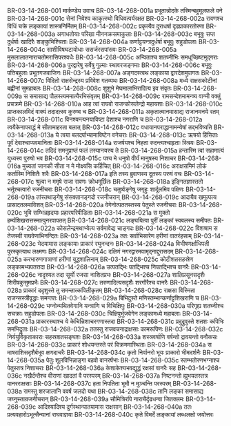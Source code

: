 BR-03-14-268-001	मार्कण्डेय उवाच
BR-03-14-268-001a	प्रभूतान्नोदके तस्मिन्बहुमूलफले वने
BR-03-14-268-001c	सेनां निवेश्य काकुत्स्थो विधिवत्पर्यरक्षत
BR-03-14-268-002a	रावणश्च विधिं चक्रे लङ्कायां शास्त्रनिर्मितम्
BR-03-14-268-002c	प्रकृत्यैव दुराधर्षा दृढप्राकारतोरणा
BR-03-14-268-003a	अगाधतोयाः परिखा मीननक्रसमाकुलाः
BR-03-14-268-003c	बभूवुः सप्त दुर्धर्षाः खादिरैः शङ्कुभिश्चिताः
BR-03-14-268-004a	कर्णाट्टयन्त्रदुर्धर्षा बभूवुः सहुडोपलाः
BR-03-14-268-004c	साशीविषघटायोधाः ससर्जरसपांसवः
BR-03-14-268-005a	मुसलालातनाराचतोमरासिपरश्वधैः
BR-03-14-268-005c	अन्विताश्च शतघ्नीभिः समधूच्छिष्टमुद्गराः
BR-03-14-268-006a	पुरद्वारेषु सर्वेषु गुल्माः स्थावरजङ्गमाः
BR-03-14-268-006c	बभूवुः पत्तिबहुलाः प्रभूतगजवाजिनः
BR-03-14-268-007a	अङ्गदस्त्वथ लङ्काया द्वारदेशमुपागतः
BR-03-14-268-007c	विदितो राक्षसेन्द्रस्य प्रविवेश गतव्यथः
BR-03-14-268-008a	मध्ये राक्षसकोटीनां बह्वीनां सुमहाबलः
BR-03-14-268-008c	शुशुभे मेघमालाभिरादित्य इव संवृतः
BR-03-14-268-009a	स समासाद्य पौलस्त्यममात्यैरभिसंवृतम्
BR-03-14-268-009c	रामसन्देशमामन्त्र्य वाग्मी वक्तुं प्रचक्रमे
BR-03-14-268-010a	आह त्वां राघवो राजन्कोसलेन्द्रो महायशाः
BR-03-14-268-010c	प्राप्तकालमिदं वाक्यं तदादत्स्व कुरुष्व च
BR-03-14-268-011a	अकृतात्मानमासाद्य राजानमनये रतम्
BR-03-14-268-011c	विनश्यन्त्यनयाविष्टा देशाश्च नगराणि च
BR-03-14-268-012a	त्वयैकेनापराद्धं मे सीतामाहरता बलात्
BR-03-14-268-012c	वधायानपराद्धानामन्येषां तद्भविष्यति
BR-03-14-268-013a	ये त्वया बलदर्पाभ्यामाविष्टेन वनेचराः
BR-03-14-268-013c	ऋषयो हिंसिताः पूर्वं देवाश्चाप्यवमानिताः
BR-03-14-268-014a	राजर्षयश्च निहता रुदन्त्यश्चाहृताः स्त्रियः
BR-03-14-268-014c	तदिदं समनुप्राप्तं फलं तस्यानयस्य ते
BR-03-14-268-015a	हन्तास्मि त्वां सहामात्यं युध्यस्व पुरुषो भव
BR-03-14-268-015c	पश्य मे धनुषो वीर्यं मानुषस्य निशाचर
BR-03-14-268-016a	मुच्यतां जानकी सीता न मे मोक्ष्यसि कर्हिचित्
BR-03-14-268-016c	अराक्षसमिमं लोकं कर्तास्मि निशितैः शरैः
BR-03-14-268-017a	इति तस्य ब्रुवाणस्य दूतस्य परुषं वचः
BR-03-14-268-017c	श्रुत्वा न ममृषे राजा रावणः क्रोधमूर्छितः
BR-03-14-268-018a	इङ्गितज्ञास्ततो भर्तुश्चत्वारो रजनीचराः
BR-03-14-268-018c	चतुर्ष्वङ्गेषु जगृहुः शार्दूलमिव पक्षिणः
BR-03-14-268-019a	तांस्तथाङ्गेषु संसक्तानङ्गदो रजनीचरान्
BR-03-14-268-019c	आदायैव खमुत्पत्य प्रासादतलमाविशत्
BR-03-14-268-020a	वेगेनोत्पततस्तस्य पेतुस्ते रजनीचराः
BR-03-14-268-020c	भुवि सम्भिन्नहृदयाः प्रहारपरिपीडिताः
BR-03-14-268-021a	स मुक्तो हर्म्यशिखरात्तस्मात्पुनरवापतत्
BR-03-14-268-021c	लङ्घयित्वा पुरीं लङ्कां स्वबलस्य समीपतः
BR-03-14-268-022a	कोसलेन्द्रमथाभ्येत्य सर्वमावेद्य चाङ्गदः
BR-03-14-268-022c	विशश्राम स तेजस्वी राघवेणाभिनन्दितः
BR-03-14-268-023a	ततः सर्वाभिसारेण हरीणां वातरंहसाम्
BR-03-14-268-023c	भेदयामास लङ्कायाः प्राकारं रघुनन्दनः
BR-03-14-268-024a	विभीषणर्क्षाधिपती पुरस्कृत्याथ लक्ष्मणः
BR-03-14-268-024c	दक्षिणं नगरद्वारमवामृद्नाद्दुरासदम्
BR-03-14-268-025a	करभारुणगात्राणां हरीणां युद्धशालिनाम्
BR-03-14-268-025c	कोटीशतसहस्रेण लङ्कामभ्यपतत्तदा
BR-03-14-268-026a	उत्पतद्भिः पतद्भिश्च निपतद्भिश्च वानरैः
BR-03-14-268-026c	नादृश्यत तदा सूर्यो रजसा नाशितप्रभः
BR-03-14-268-027a	शालिप्रसूनसदृशैः शिरीषकुसुमप्रभैः
BR-03-14-268-027c	तरुणादित्यसदृशैः शरगौरैश्च वानरैः
BR-03-14-268-028a	प्राकारं ददृशुस्ते तु समन्तात्कपिलीकृतम्
BR-03-14-268-028c	राक्षसा विस्मिता राजन्सस्त्रीवृद्धाः समन्ततः
BR-03-14-268-029a	बिभिदुस्ते मणिस्तम्भान्कर्णाट्टशिखराणि च
BR-03-14-268-029c	भग्नोन्मथितवेगानि यन्त्राणि च विचिक्षिपुः
BR-03-14-268-030a	परिगृह्य शतघ्नीश्च सचक्राः सहुडोपलाः
BR-03-14-268-030c	चिक्षिपुर्भुजवेगेन लङ्कामध्ये महाबलाः
BR-03-14-268-031a	प्राकारस्थाश्च ये केचिन्निशाचरगणास्तदा
BR-03-14-268-031c	प्रदुद्रुवुस्ते शतशः कपिभिः समभिद्रुताः
BR-03-14-268-032a	ततस्तु राजवचनाद्राक्षसाः कामरूपिणः
BR-03-14-268-032c	निर्ययुर्विकृताकाराः सहस्रशतसङ्घशः
BR-03-14-268-033a	शस्त्रवर्षाणि वर्षन्तो द्रावयन्तो वनौकसः
BR-03-14-268-033c	प्राकारं शोधयन्तस्ते परं विक्रममास्थिताः
BR-03-14-268-034a	स माषराशिसदृशैर्बभूव क्षणदाचरैः
BR-03-14-268-034c	कृतो निर्वानरो भूयः प्राकारो भीमदर्शनैः
BR-03-14-268-035a	पेतुः शूलविभिन्नाङ्गा बहवो वानरर्षभाः
BR-03-14-268-035c	स्तम्भतोरणभग्नाश्च पेतुस्तत्र निशाचराः
BR-03-14-268-036a	केशाकेश्यभवद्युद्धं रक्षसां वानरैः सह
BR-03-14-268-036c	नखैर्दन्तैश्च वीराणां खादतां वै परस्परम्
BR-03-14-268-037a	निष्टनन्तो ह्युभयतस्तत्र वानरराक्षसाः
BR-03-14-268-037c	हता निपतिता भूमौ न मुञ्चन्ति परस्परम्
BR-03-14-268-038a	रामस्तु शरजालानि ववर्ष जलदो यथा
BR-03-14-268-038c	तानि लङ्कां समासाद्य जघ्नुस्तान्रजनीचरान्
BR-03-14-268-039a	सौमित्रिरपि नाराचैर्दृढधन्वा जितक्लमः
BR-03-14-268-039c	आदिश्यादिश्य दुर्गस्थान्पातयामास राक्षसान्
BR-03-14-268-040a	ततः प्रत्यवहारोऽभूत्सैन्यानां राघवाज्ञया
BR-03-14-268-040c	कृते विमर्दे लङ्कायां लब्धलक्षो जयोत्तरः
